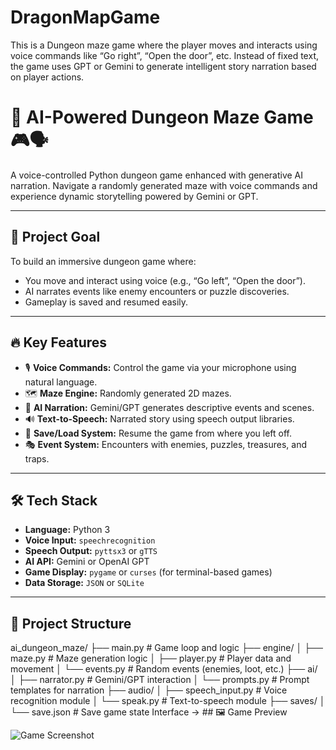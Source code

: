 # DragonMapGame
This is a Dungeon maze game where the player moves and interacts using voice commands like “Go right”, “Open the door”, etc. Instead of fixed text, the game uses GPT or Gemini to generate intelligent story narration based on player actions.
# 🧩 AI-Powered Dungeon Maze Game 🎮🗣️

A voice-controlled Python dungeon game enhanced with generative AI narration. Navigate a randomly generated maze with voice commands and experience dynamic storytelling powered by Gemini or GPT.

---

## 🎯 Project Goal

To build an immersive dungeon game where:
- You move and interact using voice (e.g., “Go left”, “Open the door”).
- AI narrates events like enemy encounters or puzzle discoveries.
- Gameplay is saved and resumed easily.

---

## 🔥 Key Features

- 🎙️ **Voice Commands:** Control the game via your microphone using natural language.
- 🗺️ **Maze Engine:** Randomly generated 2D mazes.
- 🤖 **AI Narration:** Gemini/GPT generates descriptive events and scenes.
- 🔊 **Text-to-Speech:** Narrated story using speech output libraries.
- 💾 **Save/Load System:** Resume the game from where you left off.
- 🎭 **Event System:** Encounters with enemies, puzzles, treasures, and traps.

---

## 🛠 Tech Stack

- **Language:** Python 3
- **Voice Input:** `speechrecognition`
- **Speech Output:** `pyttsx3` or `gTTS`
- **AI API:** Gemini or OpenAI GPT
- **Game Display:** `pygame` or `curses` (for terminal-based games)
- **Data Storage:** `JSON` or `SQLite`

---

## 📁 Project Structure

ai_dungeon_maze/
├── main.py # Game loop and logic
├── engine/
│ ├── maze.py # Maze generation logic
│ ├── player.py # Player data and movement
│ └── events.py # Random events (enemies, loot, etc.)
├── ai/
│ ├── narrator.py # Gemini/GPT interaction
│ └── prompts.py # Prompt templates for narration
├── audio/
│ ├── speech_input.py # Voice recognition module
│ └── speak.py # Text-to-speech module
├── saves/
│ └── save.json # Save game state
Interface -> ## 🖼️ Game Preview

![Game Screenshot](assets/game_preview.jpg)

